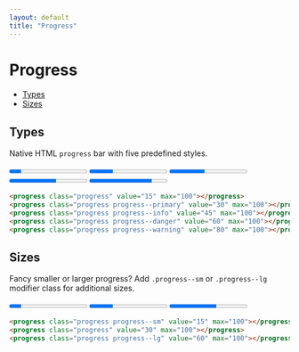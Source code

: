 ```yaml
---
layout: default
title: "Progress"
---
```


# Progress
- [Types](#types)
- [Sizes](#sizes)

## Types
Native HTML `progress` bar with five predefined styles.

<div class="u-mb-15">
    <progress class="progress" value="15" max="100"></progress>
    <progress class="progress progress--primary" value="30" max="100"></progress>
    <progress class="progress progress--info" value="45" max="100"></progress>
    <progress class="progress progress--danger" value="60" max="100"></progress>
    <progress class="progress progress--warning" value="80" max="100"></progress>
</div>

```html
<progress class="progress" value="15" max="100"></progress>
<progress class="progress progress--primary" value="30" max="100"></progress>
<progress class="progress progress--info" value="45" max="100"></progress>
<progress class="progress progress--danger" value="60" max="100"></progress>
<progress class="progress progress--warning" value="80" max="100"></progress>
```

## Sizes
Fancy smaller or larger progress? Add `.progress--sm` or `.progress--lg` modifier
class for additional sizes.

<div class="u-mb-15">
  <progress class="progress progress--sm" value="15" max="100"></progress>
  <progress class="progress" value="30" max="100"></progress>
  <progress class="progress progress--lg" value="60" max="100"></progress>
</div>

```html
<progress class="progress progress--sm" value="15" max="100"></progress>
<progress class="progress" value="30" max="100"></progress>
<progress class="progress progress--lg" value="60" max="100"></progress>
```
